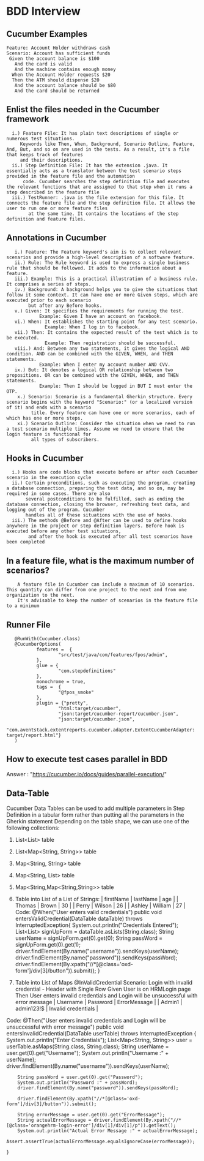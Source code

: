 # BDD Interview
 ## Cucumber Examples
    Feature: Account Holder withdraws cash
    Scenario: Account has sufficient funds
     Given the account balance is $100
       And the card is valid
       And the machine contains enough money  
      When the Account Holder requests $20
      Then the ATM should dispense $20
       And the account balance should be $80
       And the card should be returned

 ## Enlist the files needed in the Cucumber framework
      i.) Feature File: It has plain text descriptions of single or numerous test situations.
         Keywords like Then, When, Background, Scenario Outline, Feature, And, But, and so on are used in the tests. As a result, it's a file that keeps track of features 
         and their descriptions.
      ii.) Step Definition File: It has the extension .java. It essentially acts as a translator between the test scenario steps provided in the feature file and the automation
          code. Cucumber searches the step definition file and executes the relevant functions that are assigned to that step when it runs a step described in the feature file
      iii.) TestRunner: .java is the file extension for this file. It connects the feature file and the step definition file. It allows the user to run one or more feature files
            at the same time. It contains the locations of the step definition and feature files.
 ## Annotations in Cucumber
       i.) Feature: The Feature keyword's aim is to collect relevant scenarios and provide a high-level description of a software feature.
       ii.) Rule: The Rule keyword is used to express a single business rule that should be followed. It adds to the information about a feature.
       iii.) Example: This is a practical illustration of a business rule. It comprises a series of steps.
       iv.) Background: A background helps you to give the situations that follow it some context. It can have one or more Given steps, which are executed prior to each scenario
            but after any Before hooks.
       v.) Given: It specifies the requirements for running the test.
                Example: Given I have an account on facebook.
       vi.) When: It establishes the starting point for any test scenario.
                  Example: When I log in to facebook.
       vii.) Then: It contains the expected result of the test which is to be executed.
                  Example: Then registration should be successful.
       viii.) And: Between any two statements, it gives the logical AND condition. AND can be combined with the GIVEN, WHEN, and THEN statements.
                Example: When I enter my account number AND CVV. 
       ix.) But: It denotes a logical OR relationship between two propositions. OR can be combined with the GIVEN, WHEN, and THEN statements.
                Example: Then I should be logged in BUT I must enter the OTP.
        x.) Scenario: Scenario is a fundamental Gherkin structure. Every scenario begins with the keyword "Scenario:" (or a localized version of it) and ends with a scenario
             title. Every feature can have one or more scenarios, each of which has one or more steps. 
        xi.) Scenario Outline: Consider the situation when we need to run a test scenario multiple times. Assume we need to ensure that the login feature is functional for
             all types of subscribers.

  ## Hooks in Cucumber
      i.) Hooks are code blocks that execute before or after each Cucumber scenario in the execution cycle
      ii.) Certain preconditions, such as executing the program, creating a database connection, preparing the test data, and so on, may be required in some cases. There are also
           several postconditions to be fulfilled, such as ending the database connection, closing the browser, refreshing test data, and logging out of the program. Cucumber
           handles all of these situations with the use of hooks.
      iii.) The methods @Before and @After can be used to define hooks anywhere in the project or step definition layers. Before hook is executed before any other test situations,
            and after the hook is executed after all test scenarios have been completed
  
  ##  In a feature file, what is the maximum number of scenarios?
        A feature file in Cucumber can include a maximum of 10 scenarios. This quantity can differ from one project to the next and from one organization to the next.
        It's advisable to keep the number of scenarios in the feature file to a minimum
        
  
  ## Runner File
       @RunWith(Cucumber.class)
       @CucumberOptions(
               features =  {
                       "src/test/java/com/features/fpos/admin",
               },
               glue = {
                       "com.stepdefinitions"
               },
               monochrome = true,
               tags =  {
                       "@fpos_smoke"
               },
               plugin = {"pretty",
                       "html:target/cucumber",
                       "json:target/cucumber-report/cucumber.json",
                       "json:target/cucumber.json",
                       "com.aventstack.extentreports.cucumber.adapter.ExtentCucumberAdapter: target/report.html"}
       )
       
      
## How to execute test cases parallel in BDD
Answer : "https://cucumber.io/docs/guides/parallel-execution/"

## Data-Table
  Cucumber Data Tables can be used to add multiple parameters in Step Definition in a tabular form rather than putting all the parameters in the Gherkin statement
  Depending on the table shape, we can use one of the following collections:
  1. List<List<String>> table
  2. List<Map<String, String>> table
  3. Map<String, String> table
  4. Map<String, List<String>> table
  5. Map<String,Map<String,String>> table

   1. Table into List of a List of Strings:
      | firstName | lastName | age |
      | Thomas    | Brown | 30 |
      | Perry     | Wilson | 26 |
      | Ashley    | William | 27 |
      Code:
      @When("User enters valid credentials")
    public void entersValidCredential(DataTable dataTable) throws InterruptedException{
        System.out.println("Credentials Entered");
        List<List<String>> signUpForm = dataTable.asLists(String.class);
        String userName = signUpForm.get(0).get(0);
        String passWord = signUpForm.get(0).get(1);
        driver.findElement(By.name("username")).sendKeys(userName);
        driver.findElement(By.name("password")).sendKeys(passWord);
        driver.findElement(By.xpath("//*[@class='oxd-form']/div[3]/button")).submit();
    }

   2. Table into List of Maps
      @InValidCredential
  Scenario: Login with invalid credential - Header with Single Row
  Given User is on HRMLogin page
  Then User enters invalid credentials and Login will be unsuccessful with error message
    | Username  | Password   | ErrorMessage        |
    | Admin1    | admin123!$ | Invalid credentials |

Code:
  @Then("User enters invalid credentials and Login will be unsuccessful with error message")
    public void entersInvalidCredential(DataTable userTable) throws InterruptedException {
        System.out.println("Enter Credentials");
        List<Map<String, String>> user = userTable.asMaps(String.class, String.class);
        String userName = user.get(0).get("Username");
        System.out.println("Username :" + userName);
        driver.findElement(By.name("username")).sendKeys(userName);
 
        String passWord = user.get(0).get("Password");
        System.out.println("Password :" + passWord);
        driver.findElement(By.name("password")).sendKeys(passWord);
 
        driver.findElement(By.xpath("//*[@class='oxd-form']/div[3]/button")).submit();
 
        String errorMessage = user.get(0).get("ErrorMessage");
        String actualErrorMessage = driver.findElement(By.xpath("//*[@class='orangehrm-login-error']/div[1]/div[1]/p")).getText();
        System.out.println("Actual Error Message :" + actualErrorMessage);
        Assert.assertTrue(actualErrorMessage.equalsIgnoreCase(errorMessage));
 
    }

 
